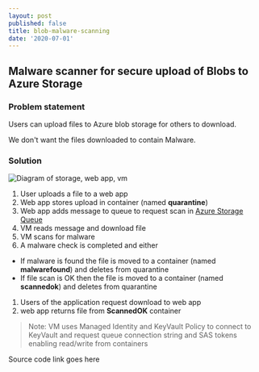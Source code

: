 ```yaml
---
layout: post
published: false
title: blob-malware-scanning
date: '2020-07-01'
---
```

## Malware scanner for secure upload of Blobs to Azure Storage

### Problem statement
Users can upload files to Azure blob storage for others to download.

We don't want the files downloaded to contain Malware.

### Solution
![Diagram of storage, web app, vm]({{site.baseurl}}/img/blob-upload-malware2.png)
1. User uploads a file to a web app
1. Web app stores upload in container (named **quarantine**)
1. Web app adds message to queue to request scan in [Azure Storage Queue](https://docs.microsoft.com/en-us/azure/storage/queues/storage-dotnet-how-to-use-queues?tabs=dotnet)
1. VM reads message and download file
1. VM scans for malware
1. A malware check is completed and either
  - If malware is found the file is moved to a container (named **malwarefound**) and deletes from quarantine
  - If file scan is OK then the file is moved to a container (named **scannedok**) and deletes from quarantine
1. Users of the application request download to web app
1. web app returns file from **ScannedOK** container

> Note: VM uses Managed Identity and KeyVault Policy to connect to KeyVault and request queue connection string and SAS tokens enabling read/write from containers 


Source code link goes here
